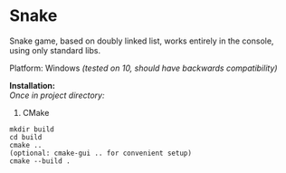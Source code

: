 # Snake

Snake game, based on doubly linked list, works entirely in the console, using only standard libs.

Platform: Windows *(tested on 10, should have backwards compatibility)*

**Installation:**\
*Once in project directory:*  
1. CMake

  ```
  mkdir build
  cd build
  cmake ..
  (optional: cmake-gui .. for convenient setup)
  cmake --build .
  ```
